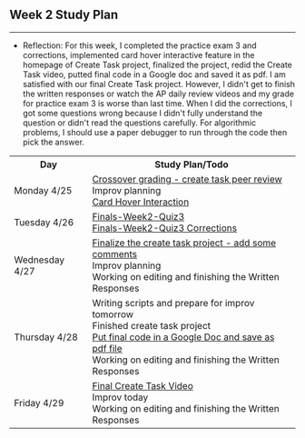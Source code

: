 ## Week 2 Study Plan

<table id="plan2">
   <tr>
   <th>Day</th>
   <th>Study Plan/Todo</th>
   </tr>

  <tr>
   <td>Monday 4/25</td>
    <td><a href="https://github.com/LindaLiu1202/lindaliu/issues/7#issuecomment-1109987987"> Crossover grading - create task peer review </a> <br>
      <a>Improv planning</a><br>
      <a href="https://github.com/LindaLiu1202/create_task_quiz/commit/1c5ab42971e87a91959999ede38e524844847e4b"> Card Hover Interaction </a></td>
  </tr>  
  
  <tr>
   <td>Tuesday 4/26</td>
   <td><a href="https://apclassroom.collegeboard.org/103/assessments/results/46063385/performance"> Finals-Week2-Quiz3 </a> <br>
    <a href="https://github.com/LindaLiu1202/lindaliu/wiki/Finals-Week2-Quiz3-Corrections"> Finals-Week2-Quiz3 Corrections </a></td>
  </tr> 
  
  <tr>
   <td>Wednesday 4/27</td>
   <td><a href="https://github.com/LindaLiu1202/create_task_quiz/commit/6bf8c477d371cc2ae85edafa4448276cbb2c01bd">Finalize the create task project - add some comments</a><br>
     <a>Improv planning</a><br>
     <a>Working on editing and finishing the Written Responses</a><br>
    </td>
  </tr> 
  
   <tr>
   <td>Thursday 4/28</td>
   <td><a>Writing scripts and prepare for improv tomorrow</a><br>
     <a>Finished create task project</a><br>
     <a href="https://docs.google.com/document/d/1m92sSlUqarKFGHx9JPQZ0St1_FGLP7wFX8QSrxCalBk/edit?usp=sharing">Put final code in a Google Doc and save as pdf file</a><br>
     <a>Working on editing and finishing the Written Responses</a><br>
   </td>
  </tr> 
  
   <tr>
   <td>Friday 4/29</td>
   <td> <a href="https://drive.google.com/file/d/1hB1BRtvpn5NcPxV9RTup2RYmsV9NhcXM/view?usp=sharing"> Final Create Task Video</a><br>
       <a>Improv today</a><br>
       <a>Working on editing and finishing the Written Responses</a><br>
     </td>
  </tr>   
  
  ---
  
- Reflection: For this week, I completed the practice exam 3 and corrections, implemented card hover interactive feature in the homepage of Create Task project, finalized the project, redid the Create Task video, putted final code in a Google doc and saved it as pdf. I am satisfied with our final Create Task project. However, I didn't get to finish the written responses or watch the AP daily review videos and my grade for practice exam 3 is worse than last time. When I did the corrections, I got some questions wrong because I didn't fully understand the question or didn't read the questions carefully. For algorithmic problems, I should use a paper debugger to run through the code then pick the answer. <br>
  
